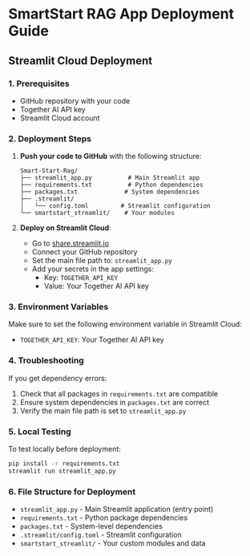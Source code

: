 # SmartStart RAG App Deployment Guide

## Streamlit Cloud Deployment

### 1. Prerequisites
- GitHub repository with your code
- Together AI API key
- Streamlit Cloud account

### 2. Deployment Steps

1. **Push your code to GitHub** with the following structure:
   ```
   Smart-Start-Rag/
   ├── streamlit_app.py          # Main Streamlit app
   ├── requirements.txt          # Python dependencies
   ├── packages.txt             # System dependencies
   ├── .streamlit/
   │   └── config.toml         # Streamlit configuration
   └── smartstart_streamlit/    # Your modules
   ```

2. **Deploy on Streamlit Cloud**:
   - Go to [share.streamlit.io](https://share.streamlit.io)
   - Connect your GitHub repository
   - Set the main file path to: `streamlit_app.py`
   - Add your secrets in the app settings:
     - Key: `TOGETHER_API_KEY`
     - Value: Your Together AI API key

### 3. Environment Variables
Make sure to set the following environment variable in Streamlit Cloud:
- `TOGETHER_API_KEY`: Your Together AI API key

### 4. Troubleshooting
If you get dependency errors:
1. Check that all packages in `requirements.txt` are compatible
2. Ensure system dependencies in `packages.txt` are correct
3. Verify the main file path is set to `streamlit_app.py`

### 5. Local Testing
To test locally before deployment:
```bash
pip install -r requirements.txt
streamlit run streamlit_app.py
```

### 6. File Structure for Deployment
- `streamlit_app.py` - Main Streamlit application (entry point)
- `requirements.txt` - Python package dependencies
- `packages.txt` - System-level dependencies
- `.streamlit/config.toml` - Streamlit configuration
- `smartstart_streamlit/` - Your custom modules and data
